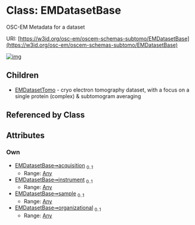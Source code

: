 
# Class: EMDatasetBase

OSC-EM Metadata for a dataset

URI: [https://w3id.org/osc-em/oscem-schemas-subtomo/EMDatasetBase](https://w3id.org/osc-em/oscem-schemas-subtomo/EMDatasetBase)


[![img](https://yuml.me/diagram/nofunky;dir:TB/class/[EMDatasetTomo],[Any]<organizational%200..1-++[EMDatasetBase],[Any]<sample%200..1-++[EMDatasetBase],[Any]<instrument%200..1-++[EMDatasetBase],[Any]<acquisition%200..1-++[EMDatasetBase],[EMDatasetBase]^-[EMDatasetTomo],[Any])](https://yuml.me/diagram/nofunky;dir:TB/class/[EMDatasetTomo],[Any]<organizational%200..1-++[EMDatasetBase],[Any]<sample%200..1-++[EMDatasetBase],[Any]<instrument%200..1-++[EMDatasetBase],[Any]<acquisition%200..1-++[EMDatasetBase],[EMDatasetBase]^-[EMDatasetTomo],[Any])

## Children

 * [EMDatasetTomo](EMDatasetTomo.md) - cryo electron tomography dataset, with a focus on a single protein (complex) & subtomogram averaging

## Referenced by Class


## Attributes


### Own

 * [EMDatasetBase➞acquisition](EMDatasetBase_acquisition.md)  <sub>0..1</sub>
     * Range: [Any](Any.md)
 * [EMDatasetBase➞instrument](EMDatasetBase_instrument.md)  <sub>0..1</sub>
     * Range: [Any](Any.md)
 * [EMDatasetBase➞sample](EMDatasetBase_sample.md)  <sub>0..1</sub>
     * Range: [Any](Any.md)
 * [EMDatasetBase➞organizational](EMDatasetBase_organizational.md)  <sub>0..1</sub>
     * Range: [Any](Any.md)
